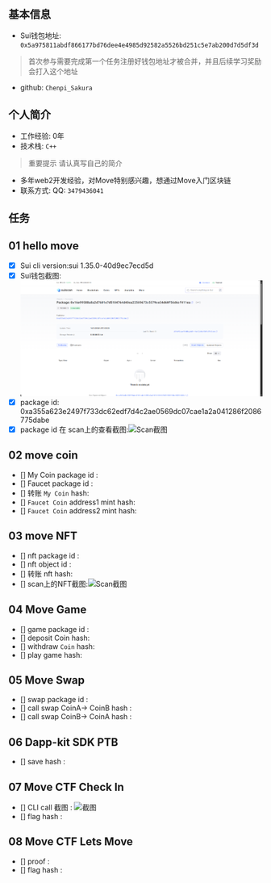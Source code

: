 ## 基本信息
- Sui钱包地址: `0x5a975811abdf866177bd76dee4e4985d92582a5526bd251c5e7ab200d7d5df3d`
> 首次参与需要完成第一个任务注册好钱包地址才被合并，并且后续学习奖励会打入这个地址
- github: `Chenpi_Sakura`

## 个人简介
- 工作经验: 0年
- 技术栈: `C++`
> 重要提示 请认真写自己的简介
- 多年web2开发经验，对Move特别感兴趣，想通过Move入门区块链
- 联系方式: QQ: `3479436041` 

## 任务

##   01 hello move  
- [x] Sui cli version:sui 1.35.0-40d9ec7ecd5d
- [x] Sui钱包截图: ![Sui钱包截图](.\notes\id.png)
- [x] package id: 0xa355a623e2497f733dc62edf7d4c2ae0569dc07cae1a2a041286f2086775dabe
- [x] package id 在 scan上的查看截图:![Scan截图](..\notes\package.png)

##   02 move coin
- [] My Coin package id : 
- [] Faucet package id : 
- [] 转账 `My Coin` hash:
- [] `Faucet Coin` address1 mint hash:
- [] `Faucet Coin` address2 mint hash:

##   03 move NFT
- [] nft package id :
- [] nft object id : 
- [] 转账 nft  hash:
- [] scan上的NFT截图:![Scan截图](./images/你的图片地址)

##   04 Move Game
- [] game package id :
- [] deposit Coin hash:
- [] withdraw `Coin` hash:
- [] play game hash:

##   05 Move Swap
- [] swap package id :
- [] call swap CoinA-> CoinB  hash :
- [] call swap CoinB-> CoinA  hash :

##   06 Dapp-kit SDK PTB
- [] save hash :

##   07 Move CTF Check In
- [] CLI call 截图 : ![截图](./images/你的图片地址)
- [] flag hash :

##   08 Move CTF Lets Move
- [] proof : 
- [] flag hash :
